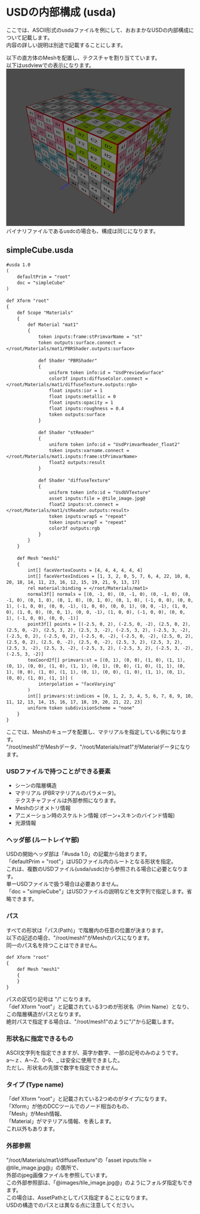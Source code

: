 # USDの内部構成 (usda)

ここでは、ASCII形式のusdaファイルを例にして、おおまかなUSDの内部構成について記載します。    
内容の詳しい説明は別途で記載することにします。    

以下の直方体のMeshを配置し、テクスチャを割り当てています。    
以下はusdviewでの表示になります。    
<img src="../images/usd_simpleCube.jpg" />    
バイナリファイルであるusdcの場合も、構成は同じになります。    

## simpleCube.usda

    #usda 1.0
    (
        defaultPrim = "root"
        doc = "simpleCube"
    )
    
    def Xform "root"
    {
        def Scope "Materials"
        {
            def Material "mat1"
            {
                token inputs:frame:stPrimvarName = "st"
                token outputs:surface.connect = </root/Materials/mat1/PBRShader.outputs:surface>

                def Shader "PBRShader"
                {
                    uniform token info:id = "UsdPreviewSurface"
                    color3f inputs:diffuseColor.connect = </root/Materials/mat1/diffuseTexture.outputs:rgb>
                    float inputs:ior = 1
                    float inputs:metallic = 0
                    float inputs:opacity = 1
                    float inputs:roughness = 0.4
                    token outputs:surface
                }
    
                def Shader "stReader"
                {
                    uniform token info:id = "UsdPrimvarReader_float2"
                    token inputs:varname.connect = </root/Materials/mat1.inputs:frame:stPrimvarName>
                    float2 outputs:result
                }
    
                def Shader "diffuseTexture"
                {
                    uniform token info:id = "UsdUVTexture"
                    asset inputs:file = @tile_image.jpg@
                    float2 inputs:st.connect = </root/Materials/mat1/stReader.outputs:result>
                    token inputs:wrapS = "repeat"
                    token inputs:wrapT = "repeat"
                    color3f outputs:rgb
                }
            }
        }
    
        def Mesh "mesh1"
        {
            int[] faceVertexCounts = [4, 4, 4, 4, 4, 4]
            int[] faceVertexIndices = [1, 3, 2, 0, 5, 7, 6, 4, 22, 10, 8, 20, 18, 14, 11, 23, 16, 12, 15, 19, 21, 9, 13, 17]
            rel material:binding = </root/Materials/mat1>
            normal3f[] normals = [(0, -1, 0), (0, -1, 0), (0, -1, 0), (0, -1, 0), (0, 1, 0), (0, 1, 0), (0, 1, 0), (0, 1, 0), (-1, 0, 0), (0, 0, 1), (-1, 0, 0), (0, 0, -1), (1, 0, 0), (0, 0, 1), (0, 0, -1), (1, 0, 0), (1, 0, 0), (0, 0, 1), (0, 0, -1), (1, 0, 0), (-1, 0, 0), (0, 0, 1), (-1, 0, 0), (0, 0, -1)]
            point3f[] points = [(-2.5, 0, 2), (-2.5, 0, -2), (2.5, 0, 2), (2.5, 0, -2), (2.5, 3, 2), (2.5, 3, -2), (-2.5, 3, 2), (-2.5, 3, -2), (-2.5, 0, 2), (-2.5, 0, 2), (-2.5, 0, -2), (-2.5, 0, -2), (2.5, 0, 2), (2.5, 0, 2), (2.5, 0, -2), (2.5, 0, -2), (2.5, 3, 2), (2.5, 3, 2), (2.5, 3, -2), (2.5, 3, -2), (-2.5, 3, 2), (-2.5, 3, 2), (-2.5, 3, -2), (-2.5, 3, -2)]
            texCoord2f[] primvars:st = [(0, 1), (0, 0), (1, 0), (1, 1), (0, 1), (0, 0), (1, 0), (1, 1), (0, 1), (0, 0), (1, 0), (1, 1), (0, 1), (0, 0), (1, 0), (1, 1), (0, 1), (0, 0), (1, 0), (1, 1), (0, 1), (0, 0), (1, 0), (1, 1)] (
                interpolation = "faceVarying"
            )
            int[] primvars:st:indices = [0, 1, 2, 3, 4, 5, 6, 7, 8, 9, 10, 11, 12, 13, 14, 15, 16, 17, 18, 19, 20, 21, 22, 23]
            uniform token subdivisionScheme = "none"
        }
    }

ここでは、Meshのキューブを配置し、マテリアルを指定している例になります。    
"/root/mesh1"がMeshデータ、"/root/Materials/mat1"がMaterialデータになります。    

### USDファイルで持つことができる要素

* シーンの階層構造
* マテリアル (PBRマテリアルのパラメータ)。    
テクスチャファイルは外部参照になります。
* Meshのジオメトリ情報
* アニメーション時のスケルトン情報 (ボーン+スキンのバインド情報)
* 光源情報

### ヘッダ部 (ルートレイヤ部)

USDの開始ヘッダ部は「#usda 1.0」の記載から始まります。    
「defaultPrim = "root"」はUSDファイル内のルートとなる形状を指定。    
これは、複数のUSDファイル(usda/usdc)から参照される場合に必要となります。    
単一USDファイルで扱う場合は必要ありません。    
「doc = "simpleCube"」はUSDファイルの説明などを文字列で指定します。省略できます。    

### パス

すべての形状は「パス(Path)」で階層内の任意の位置が決まります。    
以下の記述の場合、"/root/mesh1"がMeshのパスになります。    
同一のパス名を持つことはできません。    

    def Xform "root"
    {
        def Mesh "mesh1"
        {
        }
    }

パスの区切り記号は "/" になります。     
「def Xform "root"」と記載されている3つめが形状名（Prim Name）となり、この階層構造がパスとなります。    
絶対パスで指定する場合は、"/root/mesh1"のように"/"から記載します。    

### 形状名に指定できるもの

ASCII文字列を指定できますが、英字か数字、一部の記号のみのようです。    
a～ｚ、A～Z、0-9、_  は安全に使用できました。    
ただし、形状名の先頭で数字を指定できません。     

### タイプ (Type name)

「def Xform "root"」と記載されている2つめのがタイプになります。    
「Xform」が他のDCCツールでのノード相当のもの、     
「Mesh」がMesh情報、    
「Material」がマテリアル情報、を表します。     
これ以外もあります。    

### 外部参照

"/root/Materials/mat1/diffuseTexture"の「asset inputs:file = @tile_image.jpg@」の箇所で、    
外部のjpeg画像ファイルを参照しています。    
この外部参照部は、「@images/tile_image.jpg@」のようにフォルダ指定もできます。    
この場合は、AssetPathとしてパス指定することになります。    
USDの構造でのパスとは異なる点に注意してください。    


